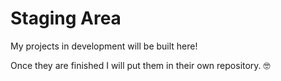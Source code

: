 # Staging Area

My projects in development will be built here!

Once they are finished I will put them in their own repository. 🤓